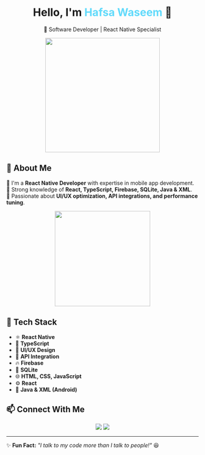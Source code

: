 <h1 align="center">Hello, I'm <span style="color:#61dafb">Hafsa Waseem</span> 👋</h1>
<p align="center">🚀 Software Developer | React Native Specialist</p>

<div align="center">
  <img src="https://raw.githubusercontent.com/Hafsa-Waseem/HafsaWaseem/main/Lux-NUfRMexXUNXom4NuA-removebg-preview.png" width="300px" />
</div>

## 🧐 About Me  
🔹 I'm a **React Native Developer** with expertise in mobile app development.  
🔹 Strong knowledge of **React, TypeScript, Firebase, SQLite, Java & XML**.  
🔹 Passionate about **UI/UX optimization, API integrations, and performance tuning**.  

<div align="center">
  <img src="https://raw.githubusercontent.com/Hafsa-Waseem/HafsaWaseem/main/UJDtpl8tScW7tR8zR7dagw.png" width="250px" />
</div>

## 🚀 Tech Stack
- ⚛ **React Native**
- 💙 **TypeScript**
- 🎨 **UI/UX Design**
- 🔗 **API Integration**
- 🔥 **Firebase**
- 💾 **SQLite**
- 🌐 **HTML, CSS, JavaScript**
- ⚙ **React**
- 📱 **Java & XML (Android)**

## 📫 Connect With Me
<p align="center">
  <a href="https://www.linkedin.com/in/hafsa-waseem4"><img src="https://img.shields.io/badge/LinkedIn-blue?style=for-the-badge&logo=linkedin" /></a>
  <a href="https://github.com/Hafsa-Waseem"><img src="https://img.shields.io/badge/GitHub-black?style=for-the-badge&logo=github" /></a>
</p>

---

✨ **Fun Fact:** *"I talk to my code more than I talk to people!"* 😆  
